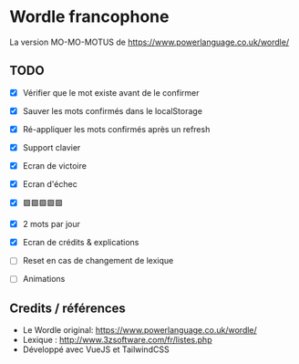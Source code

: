 # Wordle francophone

La version MO-MO-MOTUS de https://www.powerlanguage.co.uk/wordle/

## TODO

- [x] Vérifier que le mot existe avant de le confirmer
- [x] Sauver les mots confirmés dans le localStorage
- [x] Ré-appliquer les mots confirmés après un refresh
- [x] Support clavier
- [x] Ecran de victoire
- [x] Ecran d'échec
- [x] 🟩🟩🟩🟩🟩
- [x] 2 mots par jour
- [x] Ecran de crédits & explications
- [ ] Reset en cas de changement de lexique
- [ ] Animations


## Credits / références

- Le Wordle original: https://www.powerlanguage.co.uk/wordle/
- Lexique : http://www.3zsoftware.com/fr/listes.php
- Développé avec VueJS et TailwindCSS


